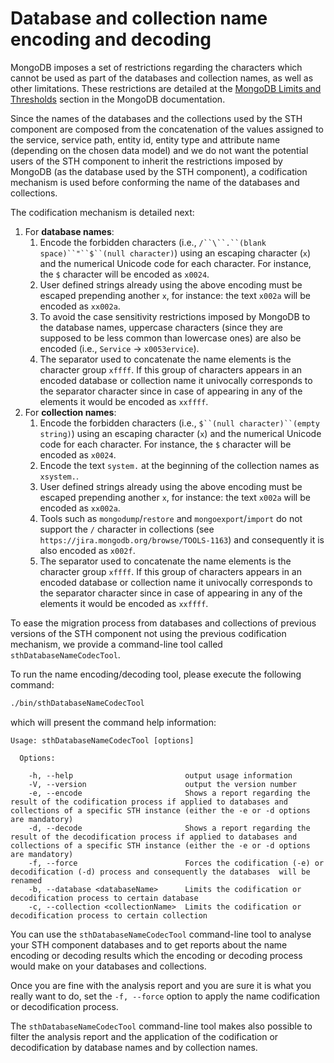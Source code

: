 # Database and collection name encoding and decoding

MongoDB imposes a set of restrictions regarding the characters which cannot be used as part of the databases and
collection names, as well as other limitations. These restrictions are detailed at the
[MongoDB Limits and Thresholds](https://docs.mongodb.com/manual/reference/limits/) section in the MongoDB documentation.

Since the names of the databases and the collections used by the STH component are composed from the concatenation of
the values assigned to the service, service path, entity id, entity type and attribute name (depending on the chosen
data model) and we do not want the potential users of the STH component to inherit the restrictions imposed by MongoDB
(as the database used by the STH component), a codification mechanism is used before conforming the name of the
databases and collections.

The codification mechanism is detailed next:

1.  For **database names**:
    1.  Encode the forbidden characters (i.e., ` /``\``.``(blank space)``"``$``(null character) `) using an escaping
        character (`x`) and the numerical Unicode code for each character. For instance, the `$` character will be
        encoded as `x0024`.
    2.  User defined strings already using the above encoding must be escaped prepending another `x`, for instance: the
        text `x002a` will be encoded as `xx002a`.
    3.  To avoid the case sensitivity restrictions imposed by MongoDB to the database names, uppercase characters (since
        they are supposed to be less common than lowercase ones) are also be encoded (i.e., `Service` -> `x0053ervice`).
    4.  The separator used to concatenate the name elements is the character group `xffff`. If this group of characters
        appears in an encoded database or collection name it univocally corresponds to the separator character since in
        case of appearing in any of the elements it would be encoded as `xxffff`.
2.  For **collection names**:
    1.  Encode the forbidden characters (i.e., ` $``(null character)``(empty string) `) using an escaping character
        (`x`) and the numerical Unicode code for each character. For instance, the `$` character will be encoded as
        `x0024`.
    2.  Encode the text `system.` at the beginning of the collection names as `xsystem.`.
    3.  User defined strings already using the above encoding must be escaped prepending another `x`, for instance: the
        text `x002a` will be encoded as `xx002a`.
    4.  Tools such as `mongodump`/`restore` and `mongoexport`/`import` do not support the `/` character in collections
        (see `https://jira.mongodb.org/browse/TOOLS-1163`) and consequently it is also encoded as `x002f`.
    5.  The separator used to concatenate the name elements is the character group `xffff`. If this group of characters
        appears in an encoded database or collection name it univocally corresponds to the separator character since in
        case of appearing in any of the elements it would be encoded as `xxffff`.

To ease the migration process from databases and collections of previous versions of the STH component not using the
previous codification mechanism, we provide a command-line tool called `sthDatabaseNameCodecTool`.

To run the name encoding/decoding tool, please execute the following command:

```bash
./bin/sthDatabaseNameCodecTool
```

which will present the command help information:

```text
Usage: sthDatabaseNameCodecTool [options]

  Options:

    -h, --help                         output usage information
    -V, --version                      output the version number
    -e, --encode                       Shows a report regarding the result of the codification process if applied to databases and collections of a specific STH instance (either the -e or -d options are mandatory)
    -d, --decode                       Shows a report regarding the result of the decodification process if applied to databases and collections of a specific STH instance (either the -e or -d options are mandatory)
    -f, --force                        Forces the codification (-e) or decodification (-d) process and consequently the databases  will be renamed
    -b, --database <databaseName>      Limits the codification or decodification process to certain database
    -c, --collection <collectionName>  Limits the codification or decodification process to certain collection
```

You can use the `sthDatabaseNameCodecTool` command-line tool to analyse your STH component databases and to get reports
about the name encoding or decoding results which the encoding or decoding process would make on your databases and
collections.

Once you are fine with the analysis report and you are sure it is what you really want to do, set the `-f, --force`
option to apply the name codification or decodification process.

The `sthDatabaseNameCodecTool` command-line tool makes also possible to filter the analysis report and the application
of the codification or decodification by database names and by collection names.
